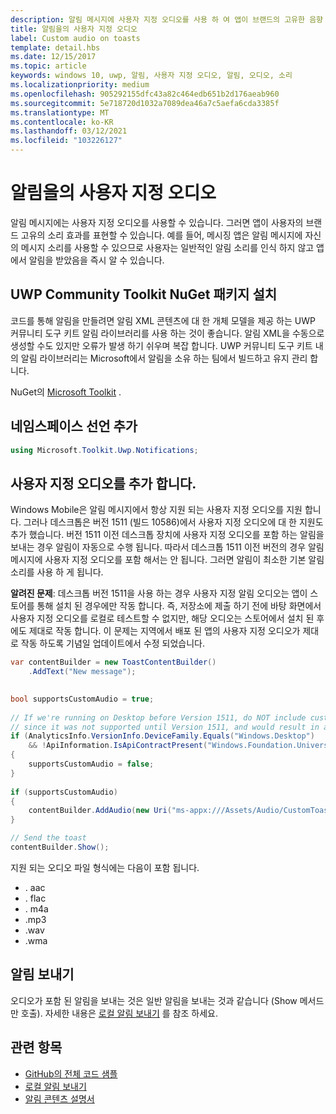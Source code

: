 ```yaml
---
description: 알림 메시지에 사용자 지정 오디오를 사용 하 여 앱이 브랜드의 고유한 음향 효과를 표현할 수 있도록 하는 방법을 알아봅니다.
title: 알림을의 사용자 지정 오디오
label: Custom audio on toasts
template: detail.hbs
ms.date: 12/15/2017
ms.topic: article
keywords: windows 10, uwp, 알림, 사용자 지정 오디오, 알림, 오디오, 소리
ms.localizationpriority: medium
ms.openlocfilehash: 905292155dfc43a82c464edb651b2d176aeab960
ms.sourcegitcommit: 5e718720d1032a7089dea46a7c5aefa6cda3385f
ms.translationtype: MT
ms.contentlocale: ko-KR
ms.lasthandoff: 03/12/2021
ms.locfileid: "103226127"
---
```

# <a name="custom-audio-on-toasts"></a>알림을의 사용자 지정 오디오

알림 메시지에는 사용자 지정 오디오를 사용할 수 있습니다. 그러면 앱이 사용자의 브랜드 고유의 소리 효과를 표현할 수 있습니다. 예를 들어, 메시징 앱은 알림 메시지에 자신의 메시지 소리를 사용할 수 있으므로 사용자는 일반적인 알림 소리를 인식 하지 않고 앱에서 알림을 받았음을 즉시 알 수 있습니다.

## <a name="install-uwp-community-toolkit-nuget-package"></a>UWP Community Toolkit NuGet 패키지 설치

코드를 통해 알림을 만들려면 알림 XML 콘텐츠에 대 한 개체 모델을 제공 하는 UWP 커뮤니티 도구 키트 알림 라이브러리를 사용 하는 것이 좋습니다. 알림 XML을 수동으로 생성할 수도 있지만 오류가 발생 하기 쉬우며 복잡 합니다. UWP 커뮤니티 도구 키트 내의 알림 라이브러리는 Microsoft에서 알림을 소유 하는 팀에서 빌드하고 유지 관리 합니다.

NuGet의 [Microsoft Toolkit](https://www.nuget.org/packages/Microsoft.Toolkit.Uwp.Notifications/) .


## <a name="add-namespace-declarations"></a>네임스페이스 선언 추가

```csharp
using Microsoft.Toolkit.Uwp.Notifications;
```


## <a name="add-the-custom-audio"></a>사용자 지정 오디오를 추가 합니다.

Windows Mobile은 알림 메시지에서 항상 지원 되는 사용자 지정 오디오를 지원 합니다. 그러나 데스크톱은 버전 1511 (빌드 10586)에서 사용자 지정 오디오에 대 한 지원도 추가 했습니다. 버전 1511 이전 데스크톱 장치에 사용자 지정 오디오를 포함 하는 알림을 보내는 경우 알림이 자동으로 수행 됩니다. 따라서 데스크톱 1511 이전 버전의 경우 알림 메시지에 사용자 지정 오디오를 포함 해서는 안 됩니다. 그러면 알림이 최소한 기본 알림 소리를 사용 하 게 됩니다.

**알려진 문제**: 데스크톱 버전 1511을 사용 하는 경우 사용자 지정 알림 오디오는 앱이 스토어를 통해 설치 된 경우에만 작동 합니다. 즉, 저장소에 제출 하기 전에 바탕 화면에서 사용자 지정 오디오를 로컬로 테스트할 수 없지만, 해당 오디오는 스토어에서 설치 된 후에도 제대로 작동 합니다. 이 문제는 지역에서 배포 된 앱의 사용자 지정 오디오가 제대로 작동 하도록 기념일 업데이트에서 수정 되었습니다.

```csharp
var contentBuilder = new ToastContentBuilder()
    .AddText("New message");

    
bool supportsCustomAudio = true;
 
// If we're running on Desktop before Version 1511, do NOT include custom audio
// since it was not supported until Version 1511, and would result in a silent toast.
if (AnalyticsInfo.VersionInfo.DeviceFamily.Equals("Windows.Desktop")
    && !ApiInformation.IsApiContractPresent("Windows.Foundation.UniversalApiContract", 2))
{
    supportsCustomAudio = false;
}
 
if (supportsCustomAudio)
{
    contentBuilder.AddAudio(new Uri("ms-appx:///Assets/Audio/CustomToastAudio.m4a"));
}

// Send the toast
contentBuilder.Show();
```

지원 되는 오디오 파일 형식에는 다음이 포함 됩니다.

- . aac
- . flac
- . m4a
- .mp3
- .wav
- .wma


## <a name="send-the-notification"></a>알림 보내기

오디오가 포함 된 알림을 보내는 것은 일반 알림을 보내는 것과 같습니다 (Show 메서드만 호출). 자세한 내용은 [로컬 알림 보내기](send-local-toast.md) 를 참조 하세요.


## <a name="related-topics"></a>관련 항목

- [GitHub의 전체 코드 샘플](https://github.com/WindowsNotifications/quickstart-toast-with-custom-audio)
- [로컬 알림 보내기](send-local-toast.md)
- [알림 콘텐츠 설명서](adaptive-interactive-toasts.md)
